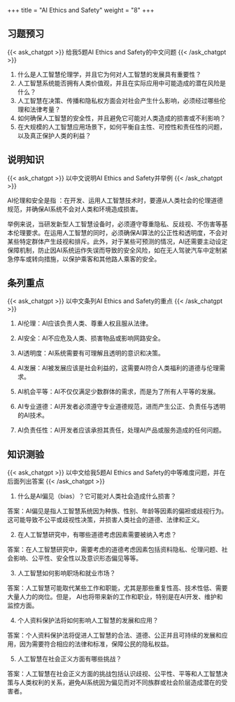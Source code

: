 +++
title = "AI Ethics and Safety"
weight = "8"
+++
## 习题预习
{{< ask_chatgpt >}}
给我5题AI Ethics and Safety的中文问题
{{< /ask_chatgpt >}}

1. 什么是人工智慧伦理学，并且它为何对人工智慧的发展具有重要性？
2. 人工智慧系统能否拥有人类价值观，并且在实际应用中可能造成的潜在风险是什么？
3. 人工智慧在决策、传播和隐私权方面会对社会产生什么影响，必须经过哪些伦理和法律考量？
4. 如何确保人工智慧的安全性，并且避免它可能对人类造成的损害或不利影响？
5. 在大规模的人工智慧应用场景下，如何平衡自主性、可控性和责任性的问题，以及真正保护人类的利益？   

## 说明知识
{{< ask_chatgpt >}}
以中文说明AI Ethics and Safety并举例
{{< /ask_chatgpt >}}

AI伦理和安全是指 ：在开发、运用人工智慧技术时，要遵从人类社会的伦理道德规范，并确保AI系统不会对人类和环境造成损害。

举例来说，当研发新型人工智慧设备时，必须遵守尊重隐私、反歧视、不伤害等基本伦理要求。在运用人工智慧的同时，必须确保AI算法的公正性和透明度，不会对某些特定群体产生歧视和排斥。此外，对于某些可预测的情况，AI还需要主动设定保障机制，防止因AI系统运作失误而导致的安全风险，如在无人驾驶汽车中定制紧急停车或转向措施，以保护乘客和其他路人乘客的安全。   

## 条列重点
{{< ask_chatgpt >}}
以中文条列AI Ethics and Safety的重点
{{< /ask_chatgpt >}}

1. AI伦理：AI应该负责人类、尊重人权且服从法律。

2. AI安全：AI不应危及人类、损害物品或影响网路安全。

3. AI透明度：AI系统需要有可理解且透明的意识和决策。

4. AI发展：AI被发展应该是社会利益的，这需要AI符合人类福利的道德与伦理需求。

5. AI机会平等：AI不仅仅满足少数群体的需求，而是为了所有人平等的发展。

6. AI专业道德：AI开发者必须遵守专业道德规范，进而产生公正、负责任与透明的AI技术。

7. AI负责任性：AI开发者应该承担其责任，处理AI产品或服务造成的任何问题。   

## 知识测验
{{< ask_chatgpt >}}
以中文给我5题AI Ethics and Safety的中等难度问题，并在后面列出答案
{{< /ask_chatgpt >}}

1. 什么是AI偏见（bias）？它可能对人类社会造成什么损害？

答案：AI偏见是指人工智慧系统因为种族、性别、年龄等因素的偏袒或歧视行为。这可能导致不公平或歧视性决策，并损害人类社会的道德、法律和正义。

2. 在人工智慧研究中，有哪些道德考虑因素需要被纳入考虑？

答案：在人工智慧研究中，需要考虑的道德考虑因素包括资料隐私、伦理问题、社会影响、公平性、安全性以及意识形态偏见等等。

3. 人工智慧如何影响职场和就业市场？

答案：人工智慧可能取代某些工作和职能，尤其是那些重复性高、技术性低、需要大量人力的岗位。但是， AI也将带来新的工作和职业，特别是在AI开发、维护和监控方面。

4. 个人资料保护法将如何影响人工智慧的发展和应用？

答案：个人资料保护法将促进人工智慧的合法、道德、公正并且可持续的发展和应用，因为需要符合相应的法律和标准，保障公民的隐私权益。

5. 人工智慧在社会正义方面有哪些挑战？

答案：人工智慧在社会正义方面的挑战包括认识歧视、公平性、平等和人工智慧决策与人类权利的关系，避免AI系统因为偏见而对不同族群或社会阶层造成潜在的受害者。   

